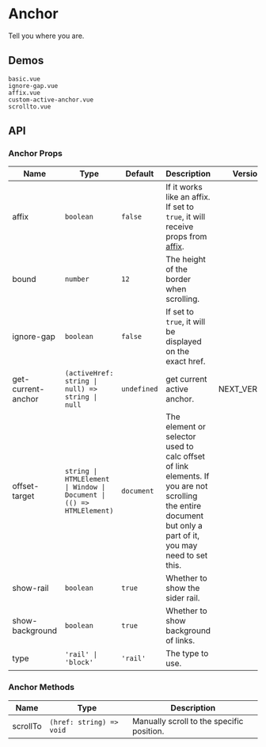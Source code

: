 # Anchor

<!--single-column-->

Tell you where you are.

## Demos

```demo
basic.vue
ignore-gap.vue
affix.vue
custom-active-anchor.vue
scrollto.vue
```

## API

### Anchor Props

| Name | Type | Default | Description | Version |
| --- | --- | --- | --- | --- |
| affix | `boolean` | `false` | If it works like an affix. If set to `true`, it will receive props from [affix](affix#Affix-Props). |
| bound | `number` | `12` | The height of the border when scrolling. |
| ignore-gap | `boolean` | `false` | If set to `true`, it will be displayed on the exact href. |
| get-current-anchor | `(activeHref: string \| null) => string \| null` | `undefined` | get current active anchor. | NEXT_VERSION |
| offset-target | `string \| HTMLElement \| Window \| Document \| (() => HTMLElement)` | `document` | The element or selector used to calc offset of link elements. If you are not scrolling the entire document but only a part of it, you may need to set this. |
| show-rail | `boolean` | `true` | Whether to show the sider rail. |
| show-background | `boolean` | `true` | Whether to show background of links. |
| type | `'rail' \| 'block'` | `'rail'` | The type to use. |

### Anchor Methods

| Name | Type | Description |
| --- | --- | --- |
| scrollTo | `(href: string) => void` | Manually scroll to the specific position. |
